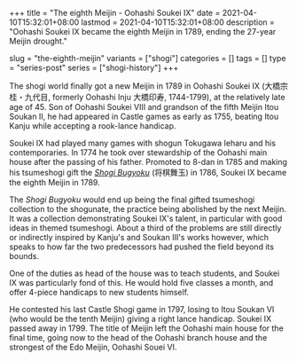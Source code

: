 +++
title = "The eighth Meijin - Oohashi Soukei IX"
date = 2021-04-10T15:32:01+08:00
lastmod = 2021-04-10T15:32:01+08:00
description = "Oohashi Soukei IX became the eighth Meijin in 1789, ending the 27-year Meijin drought."

slug = "the-eighth-meijin"
variants = ["shogi"]
categories = []
tags = []
type = "series-post"
series = ["shogi-history"]
+++

The shogi world finally got a new Meijin in 1789 in Oohashi Soukei IX (大橋宗桂・九代目, formerly Oohashi Inju 大橋印寿, 1744-1799), at the relatively late age of 45. Son of Oohashi Soukei VIII and grandson of the fifth Meijin Itou Soukan II, he had appeared in Castle games as early as 1755, beating Itou Kanju while accepting a rook-lance handicap.

Soukei IX had played many games with shogun Tokugawa Ieharu and his contemporaries. In 1774 he took over stewardship of the Oohashi main house after the passing of his father. Promoted to 8-dan in 1785 and making his tsumeshogi gift the [*Shogi Bugyoku*](http://park6.wakwak.com/~k-oohasi/shougi/html/bugyoku/bugyoku00.html) (将棋舞玉) in 1786, Soukei IX became the eighth Meijin in 1789.

The *Shogi Bugyoku* would end up being the final gifted tsumeshogi collection to the shogunate, the practice being abolished by the next Meijin. It was a collection demonstrating Soukei IX's talent, in particular with good ideas in themed tsumeshogi. About a third of the problems are still directly or indirectly inspired by Kanju's and Soukan III's works however, which speaks to how far the two predecessors had pushed the field beyond its bounds.

One of the duties as head of the house was to teach students, and Soukei IX was particularly fond of this. He would hold five classes a month, and offer 4-piece handicaps to new students himself.

He contested his last Castle Shogi game in 1797, losing to Itou Soukan VI (who would be the tenth Meijin) giving a right lance handicap. Soukei IX passed away in 1799. The title of Meijin left the Oohashi main house for the final time, going now to the head of the Oohashi branch house and the strongest of the Edo Meijin, Oohashi Souei VI.